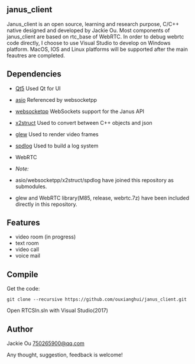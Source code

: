 ## janus_client

Janus_client is an open source, learning and research purpose, C/C++ native designed and developed by Jackie Ou. Most components of janus_client are based on rtc_base of WebRTC. In order to debug webrtc code directly, I choose to use Visual Studio to develop on Windows platform. MacOS, IOS and Linux platforms will be supported after the main feautres are completed.

## Dependencies

* [Qt5](http://download.qt.io/archive/qt/) Used Qt for UI
* [asio](https://github.com/chriskohlhoff/asio) Referenced by websocketpp
* [websocketpp](https://github.com/zaphoyd/websocketpp) WebSockets support for the Janus API
* [x2struct](https://github.com/xyz347/x2struct/) Used to convert between C++ objects and json
* [glew](http://glew.sourceforge.net/) Used to render video frames
* [spdlog](https://github.com/gabime/spdlog) Used to build a log system
* WebRTC

* *Note:* 
* asio/websocketpp/x2struct/spdlog have joined this repository as submodules. 
* glew and WebRTC library(M85, release, webrtc.7z) have been included directly in this repository. 

## Features
* video room (in progress)
* text room
* video call
* voice mail

## Compile
Get the code:

	git clone --recursive https://github.com/ouxianghui/janus_client.git
  
  Open RTCSln.sln with Visual Studio(2017)
  
## Author
Jackie Ou 750265900@qq.com

Any thought, suggestion, feedback is welcome!
